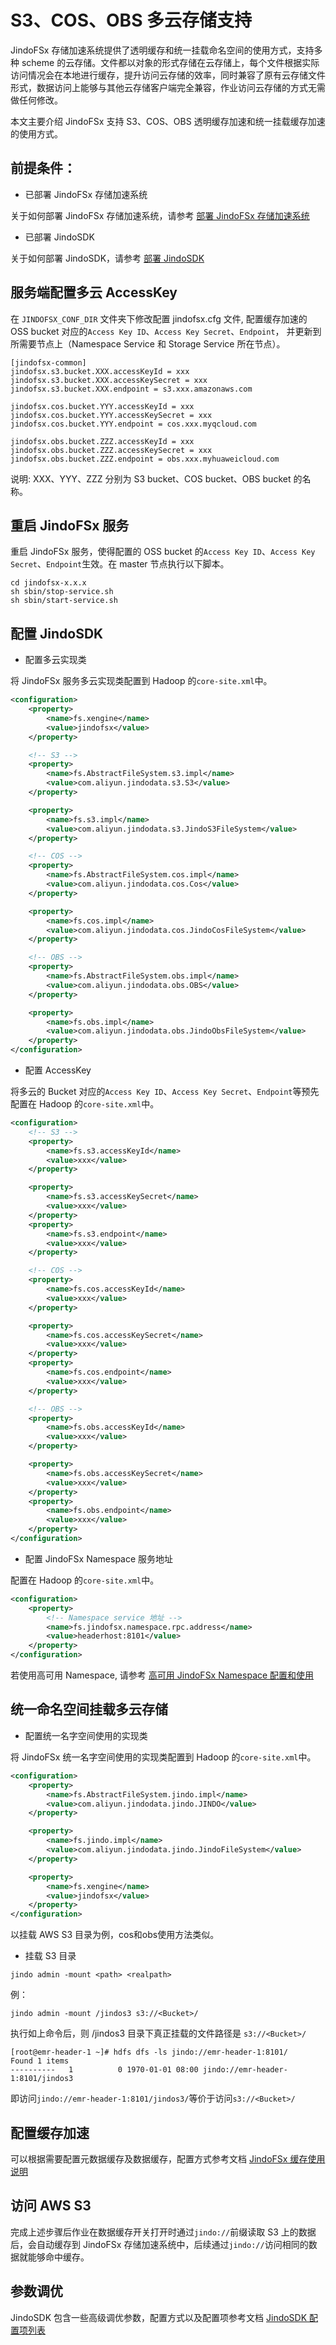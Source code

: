 # S3、COS、OBS 多云存储支持

JindoFSx 存储加速系统提供了透明缓存和统一挂载命名空间的使用方式，支持多种 scheme 的云存储。文件都以对象的形式存储在云存储上，每个文件根据实际访问情况会在本地进行缓存，提升访问云存储的效率，同时兼容了原有云存储文件形式，数据访问上能够与其他云存储客户端完全兼容，作业访问云存储的方式无需做任何修改。

本文主要介绍 JindoFSx 支持 S3、COS、OBS 透明缓存加速和统一挂载缓存加速的使用方式。

## 前提条件：
* 已部署 JindoFSx 存储加速系统

关于如何部署 JindoFSx 存储加速系统，请参考 [部署 JindoFSx 存储加速系统](/docs/user/4.x/4.6.x/4.6.10/jindofsx/deploy/deploy_jindofsx.md)

* 已部署 JindoSDK

关于如何部署 JindoSDK，请参考 [部署 JindoSDK](/docs/user/4.x/4.6.x/4.6.10/jindofsx/deploy/deploy_jindosdk.md)

## 服务端配置多云 AccessKey
在 `JINDOFSX_CONF_DIR` 文件夹下修改配置 jindofsx.cfg 文件, 配置缓存加速的 OSS bucket 对应的`Access Key ID`、`Access Key Secret`、`Endpoint`，
并更新到所需要节点上（Namespace Service 和 Storage Service 所在节点）。

```
[jindofsx-common]
jindofsx.s3.bucket.XXX.accessKeyId = xxx
jindofsx.s3.bucket.XXX.accessKeySecret = xxx
jindofsx.s3.bucket.XXX.endpoint = s3.xxx.amazonaws.com

jindofsx.cos.bucket.YYY.accessKeyId = xxx
jindofsx.cos.bucket.YYY.accessKeySecret = xxx
jindofsx.cos.bucket.YYY.endpoint = cos.xxx.myqcloud.com

jindofsx.obs.bucket.ZZZ.accessKeyId = xxx
jindofsx.obs.bucket.ZZZ.accessKeySecret = xxx
jindofsx.obs.bucket.ZZZ.endpoint = obs.xxx.myhuaweicloud.com
```

说明: XXX、YYY、ZZZ 分别为 S3 bucket、COS bucket、OBS bucket 的名称。

## 重启 JindoFSx 服务
重启 JindoFSx 服务，使得配置的 OSS bucket 的`Access Key ID`、`Access Key Secret`、`Endpoint`生效。在 master 节点执行以下脚本。
```
cd jindofsx-x.x.x
sh sbin/stop-service.sh
sh sbin/start-service.sh
```

## 配置 JindoSDK

* 配置多云实现类

将 JindoFSx 服务多云实现类配置到 Hadoop 的`core-site.xml`中。

```xml
<configuration>
    <property>
        <name>fs.xengine</name>
        <value>jindofsx</value>
    </property>

    <!-- S3 -->
    <property>
        <name>fs.AbstractFileSystem.s3.impl</name>
        <value>com.aliyun.jindodata.s3.S3</value>
    </property>

    <property>
        <name>fs.s3.impl</name>
        <value>com.aliyun.jindodata.s3.JindoS3FileSystem</value>
    </property>

    <!-- COS -->
    <property>
        <name>fs.AbstractFileSystem.cos.impl</name>
        <value>com.aliyun.jindodata.cos.Cos</value>
    </property>

    <property>
        <name>fs.cos.impl</name>
        <value>com.aliyun.jindodata.cos.JindoCosFileSystem</value>
    </property>

    <!-- OBS -->
    <property>
        <name>fs.AbstractFileSystem.obs.impl</name>
        <value>com.aliyun.jindodata.obs.OBS</value>
    </property>

    <property>
        <name>fs.obs.impl</name>
        <value>com.aliyun.jindodata.obs.JindoObsFileSystem</value>
    </property>
</configuration>
```

* 配置 AccessKey

将多云的 Bucket 对应的`Access Key ID`、`Access Key Secret`、`Endpoint`等预先配置在 Hadoop 的`core-site.xml`中。
```xml
<configuration>
    <!-- S3 -->
    <property>
        <name>fs.s3.accessKeyId</name>
        <value>xxx</value>
    </property>

    <property>
        <name>fs.s3.accessKeySecret</name>
        <value>xxx</value>
    </property>
    <property>
        <name>fs.s3.endpoint</name>
        <value>xxx</value>
    </property>

    <!-- COS -->
    <property>
        <name>fs.cos.accessKeyId</name>
        <value>xxx</value>
    </property>

    <property>
        <name>fs.cos.accessKeySecret</name>
        <value>xxx</value>
    </property>
    <property>
        <name>fs.cos.endpoint</name>
        <value>xxx</value>
    </property>

    <!-- OBS -->
    <property>
        <name>fs.obs.accessKeyId</name>
        <value>xxx</value>
    </property>

    <property>
        <name>fs.obs.accessKeySecret</name>
        <value>xxx</value>
    </property>
    <property>
        <name>fs.obs.endpoint</name>
        <value>xxx</value>
    </property>
</configuration>
```

* 配置 JindoFSx Namespace 服务地址

配置在 Hadoop 的`core-site.xml`中。
```xml
<configuration>
    <property>
        <!-- Namespace service 地址 -->
        <name>fs.jindofsx.namespace.rpc.address</name>
        <value>headerhost:8101</value>
    </property>
</configuration>
```
若使用高可用 Namespace, 请参考 [高可用 JindoFSx Namespace 配置和使用](/docs/user/4.x/4.6.x/4.6.10/jindofsx/deploy/deploy_raft_ns.md)


## 统一命名空间挂载多云存储

* 配置统一名字空间使用的实现类

将 JindoFSx 统一名字空间使用的实现类配置到 Hadoop 的`core-site.xml`中。

```xml
<configuration>
    <property>
        <name>fs.AbstractFileSystem.jindo.impl</name>
        <value>com.aliyun.jindodata.jindo.JINDO</value>
    </property>

    <property>
        <name>fs.jindo.impl</name>
        <value>com.aliyun.jindodata.jindo.JindoFileSystem</value>
    </property>

    <property>
        <name>fs.xengine</name>
        <value>jindofsx</value>
    </property>
</configuration>
```

以挂载 AWS S3 目录为例，cos和obs使用方法类似。
* 挂载 S3 目录

```
jindo admin -mount <path> <realpath>
```

例：

```
jindo admin -mount /jindos3 s3://<Bucket>/
```

执行如上命令后，则 /jindos3 目录下真正挂载的文件路径是 `s3://<Bucket>/`

```shell
[root@emr-header-1 ~]# hdfs dfs -ls jindo://emr-header-1:8101/
Found 1 items
----------   1          0 1970-01-01 08:00 jindo://emr-header-1:8101/jindos3
```
即访问`jindo://emr-header-1:8101/jindos3/`等价于访问`s3://<Bucket>/`

## 配置缓存加速
可以根据需要配置元数据缓存及数据缓存，配置方式参考文档 [JindoFSx 缓存使用说明](../jindofsx_cache.md)

## 访问 AWS S3
完成上述步骤后作业在数据缓存开关打开时通过`jindo://`前缀读取 S3 上的数据后，会自动缓存到 JindoFSx 存储加速系统中，后续通过`jindo://`访问相同的数据就能够命中缓存。

## 参数调优
JindoSDK 包含一些高级调优参数，配置方式以及配置项参考文档 [JindoSDK 配置项列表](../configuration/jindosdk_configuration_list.md)